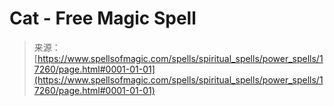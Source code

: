 <!--yml
category: 未分类
date: 2024-06-12 18:58:14
-->

# Cat - Free Magic Spell

> 来源：[https://www.spellsofmagic.com/spells/spiritual_spells/power_spells/17260/page.html#0001-01-01](https://www.spellsofmagic.com/spells/spiritual_spells/power_spells/17260/page.html#0001-01-01)